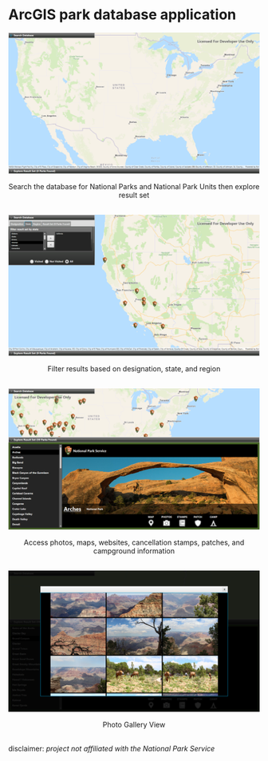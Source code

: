 # ArcGIS park database application
![alt text](https://github.com/TeamHaircut/ArcGISparksApplicationUI/blob/master/arcgis_pic0.png)
<p align="center">Search the database for National Parks and National Park Units then explore result set<br><br></p>

![alt text](https://github.com/TeamHaircut/ArcGISparksApplicationUI/blob/master/arcgis_pic1.png)
<p align="center">Filter results based on designation, state, and region<br><br></p>

![alt text](https://github.com/TeamHaircut/ArcGISparksApplicationUI/blob/master/arcgis_pic2.png)
<p align="center">Access photos, maps, websites, cancellation stamps, patches, and campground information<br><br></p>

![alt text](https://github.com/TeamHaircut/ArcGISparksApplicationUI/blob/master/arcgis_pic3.png)
<p align="center">Photo Gallery View<br><br></p>

disclaimer: *project not affiliated with the National Park Service*
